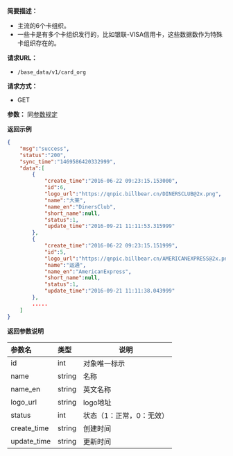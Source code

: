 **简要描述：**

- 主流的6个卡组织。
- 一些卡是有多个卡组织发行的，比如银联-VISA信用卡，这些数据数作为特殊卡组织存在的。

**请求URL：**
- `/base_data/v1/card_org`

**请求方式：**
- GET

**参数：**
同[参数规定](http://doc.shuabeiapp.com/index.php?s=/1&page_id=3)

 **返回示例**

```json
{
    "msg":"success",
    "status":"200",
    "sync_time":"1469586420332999",
    "data":[
        {
            "create_time":"2016-06-22 09:23:15.153000",
            "id":6,
            "logo_url":"https://qnpic.billbear.cn/DINERSCLUB@2x.png",
            "name":"大莱",
            "name_en":"DinersClub",
            "short_name":null,
            "status":1,
            "update_time":"2016-09-21 11:11:53.315999"
        },
        {
            "create_time":"2016-06-22 09:23:15.151999",
            "id":5,
            "logo_url":"https://qnpic.billbear.cn/AMERICANEXPRESS@2x.png",
            "name":"运通",
            "name_en":"AmericanExpress",
            "short_name":null,
            "status":1,
            "update_time":"2016-09-21 11:11:38.043999"
        },
        .....
    ]
}
```

 **返回参数说明** 

|参数名|类型|说明|
|:-----  |:-----|-----                           |
|id |int   |对象唯一标示  |
|name |string   |名称  |
|name_en |string   |英文名称|
|logo_url|string|logo地址|
|status|int|状态（1：正常，0：无效）|
|create_time|string|创建时间|
|update_time|string|更新时间|
